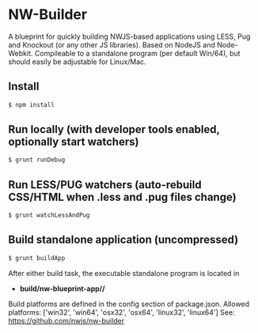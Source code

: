 # NW-Builder
A blueprint for quickly building NWJS-based applications using LESS, Pug and Knockout (or any other JS libraries).
Based on NodeJS and Node-Webkit. Compileable to a standalone program (per default Win/64),
but should easily be adjustable for Linux/Mac.

## Install

```sh
$ npm install
```

## Run locally (with developer tools enabled, optionally start watchers)
```sh
$ grunt runDebug
```

## Run LESS/PUG watchers (auto-rebuild CSS/HTML when .less and .pug files change)
```sh
$ grunt watchLessAndPug
```

## Build standalone application (uncompressed)
```sh
$ grunt buildApp
```

After either build task, the executable standalone program is located in 
* **build/nw-blueprint-app/<platform>/**

Build platforms are defined in the config section of package.json.
Allowed platforms: ['win32', 'win64', 'osx32', 'osx64', 'linux32', 'linux64']
See: https://github.com/nwjs/nw-builder

